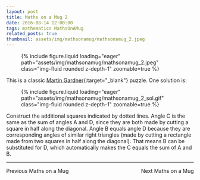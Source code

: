 ```yaml
---
layout: post
title: Maths on a Mug 2
date: 2016-08-14 12:00:00
tags: mathematics MathsOnAMug
related_posts: true
thumbnail: assets/img/mathsonamug/mathsonamug_2.jpeg
---
```


<div class="row mt-3">
    <div class="col-sm mt-3 mt-md-0">
        <figure>
            {% include figure.liquid loading="eager" path="assets/img/mathsonamug/mathsonamug_2.jpeg" class="img-fluid rounded z-depth-1" zoomable=true %}
        </figure>
    </div>
</div>

This is a classic [Martin Gardner](https://en.wikipedia.org/wiki/Martin_Gardner){:target="\_blank"} puzzle. One solution is:

<div class="row mt-3">
    <div class="col-sm mt-3 mt-md-0">
        <figure>
            {% include figure.liquid loading="eager" path="assets/img/mathsonamug/mathsonamug_2_sol.gif" class="img-fluid rounded z-depth-1" zoomable=true %}
        </figure>
    </div>
</div>

Construct the additional squares indicated by dotted lines. Angle C is the same as the sum of angles A and D, since they are both made by cutting a square in half along the diagonal. Angle B equals angle D because they are corresponding angles of similar right triangles (made by cutting a rectangle made from two squares in half along the diagonal). That means B can be substituted for D, which automatically makes the C equals the sum of A and B.

<hr>

<div style="display: flex; justify-content: space-between; align-items: center;">
    <a href="https://seanelvidge.github.io/blog/2016/Maths_on_a_Mug_1/" style="text-decoration: none;">Previous Maths on a Mug</a>
    <a href="https://seanelvidge.github.io/blog/2017/Maths_on_a_Mug_3/" style="text-decoration: none;">Next Maths on a Mug</a>
</div>
